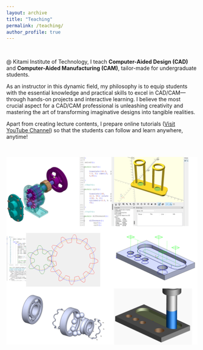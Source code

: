 ```yaml
---
layout: archive
title: "Teaching"
permalink: /teaching/
author_profile: true
---
```


<br>

@ Kitami Institute of Technology, I teach <b> Computer-Aided Design (CAD) </b> and <b> Computer-Aided Manufacturing (CAM)</b>, tailor-made for undergraduate students. 

As an instructor in this dynamic field, my philosophy is to equip students with the essential knowledge and practical skills to excel in CAD/CAM—through hands-on projects and interactive learning. I believe the most crucial aspect for a CAD/CAM professional is unleashing creativity and mastering the art of transforming imaginative designs into tangible realities.

Apart from creating lecture contents, I prepare online tutorials ([Visit YouTube Channel](https://www.youtube.com/channel/UCMokYkGSWeWllinxpA-qQwg/playlists)) so that the students can follow and learn anywhere, anytime!

<br>

![Image](/images/teaching.png)